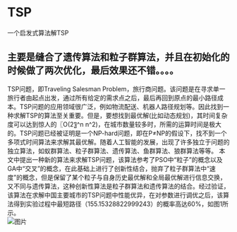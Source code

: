 # TSP
一个启发式算法解TSP

## 主要是缝合了遗传算法和粒子群算法，并且在初始化的时候做了两次优化，最后效果还不错。。。。
TSP问题，即Traveling Salesman Problem，旅行商问题。该问题是在寻求单一旅行者由起点出发，通过所有给定的需求点之后，最后再回到原点的最小路径成本。TSP问题的应用领域很广泛，例如物流配送、机器人路径规划等。因此找到一种求解TSP的算法至关重要。但是，要想找到最优解(比如动态规划)，其时间复杂度可以达到惊人的〖O(2〗^n n^2)，在城市数量较多时，所需的运算时间是极大的。TSP问题已经被证明是一个NP-hard问题，即在P≠NP的假设下，找不到一个多项式时间算法来求解其最优解。随着人工智能的发展，出现了许多独立于问题的独立算法，如蚁群算法、粒子群算法、遗传算法、鱼群算法、狼群算法等等。
本文中提出一种新的算法来求解TSP问题，该算法参考了PSO中“粒子”的概念以及GA中“交叉”的概念，在此基础上进行了创新性结合，抛弃了粒子群算法中“速度”的概念，但是保留了某个粒子与自身历史最优解和全局最优解进行信息交换，又不同与遗传算法，这种创新性算法是粒子群算法和遗传算法的结合。经过验证，该算法在求解中国主要城市的TSP问题中性能优异，在对参数进行调优之后，该算法得到实验过程中最短路径（155.15328822999243）的概率高达60%，如图1所示。  
![图片](https://user-images.githubusercontent.com/126166790/226162884-d18715ad-e206-4d5b-9ff2-050c221444ca.png)

